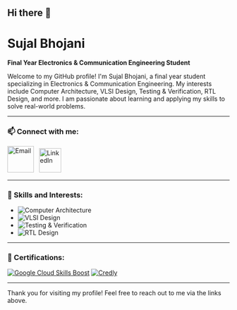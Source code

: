 ## Hi there 👋
# Sujal Bhojani

**Final Year Electronics & Communication Engineering Student**

Welcome to my GitHub profile! I'm Sujal Bhojani, a final year student specializing in Electronics & Communication Engineering. My interests include Computer Architecture, VLSI Design, Testing & Verification, RTL Design, and more. I am passionate about learning and applying my skills to solve real-world problems.

---

### 📫 Connect with me:

<p align="left">
    <a href="mailto:bhojanisujal@gmail.com"><img src="https://www.svgrepo.com/show/452213/gmail.svg" alt="Email" width="60" height="60"/></a>&nbsp;&nbsp;
    <a href="https://www.linkedin.com/in/sujal-bhojani"><img src="https://www.svgrepo.com/show/303299/linkedin-icon-2-logo.svg" alt="LinkedIn" width="50" height="55"/></a>
</p>

---

### 🌟 Skills and Interests:

- ![Computer Architecture](https://img.shields.io/badge/-Computer%20Architecture-4A90E2?style=flat-square&logo=buffer&logoColor=white)
- ![VLSI Design](https://img.shields.io/badge/-VLSI%20Design-4CAF50?style=flat-square&logo=altiumdesigner&logoColor=white)
- ![Testing & Verification](https://img.shields.io/badge/-Testing%20%26%20Verification-FF5722?style=flat-square&logo=testtube&logoColor=white)
- ![RTL Design](https://img.shields.io/badge/-RTL%20Design-9C27B0?style=flat-square&logo=verilog&logoColor=white)

---

### 🏅 Certifications:

[![Google Cloud Skills Boost](https://img.shields.io/badge/-Google%20Cloud%20Skills%20Boost-4285F4?style=flat-square&logo=google-cloud&logoColor=white)](https://www.cloudskillsboost.google/public_profiles/25bd5fb4-6c92-4980-a930-eeb3ff9ac8c1)
[![Credly](https://img.shields.io/badge/-Credly-FF6B00?style=flat-square&logo=credly&logoColor=white)](https://www.credly.com/users/sujal-bhojani)

---

Thank you for visiting my profile! Feel free to reach out to me via the links above.
